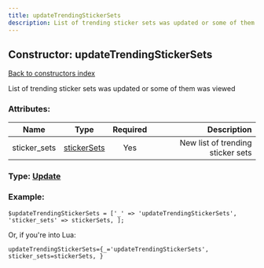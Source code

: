 ```yaml
---
title: updateTrendingStickerSets
description: List of trending sticker sets was updated or some of them was viewed
---
```

## Constructor: updateTrendingStickerSets  
[Back to constructors index](index.md)



List of trending sticker sets was updated or some of them was viewed

### Attributes:

| Name     |    Type       | Required | Description |
|----------|:-------------:|:--------:|------------:|
|sticker\_sets|[stickerSets](../types/stickerSets.md) | Yes|New list of trending sticker sets|



### Type: [Update](../types/Update.md)


### Example:

```
$updateTrendingStickerSets = ['_' => 'updateTrendingStickerSets', 'sticker_sets' => stickerSets, ];
```  

Or, if you're into Lua:  


```
updateTrendingStickerSets={_='updateTrendingStickerSets', sticker_sets=stickerSets, }

```


